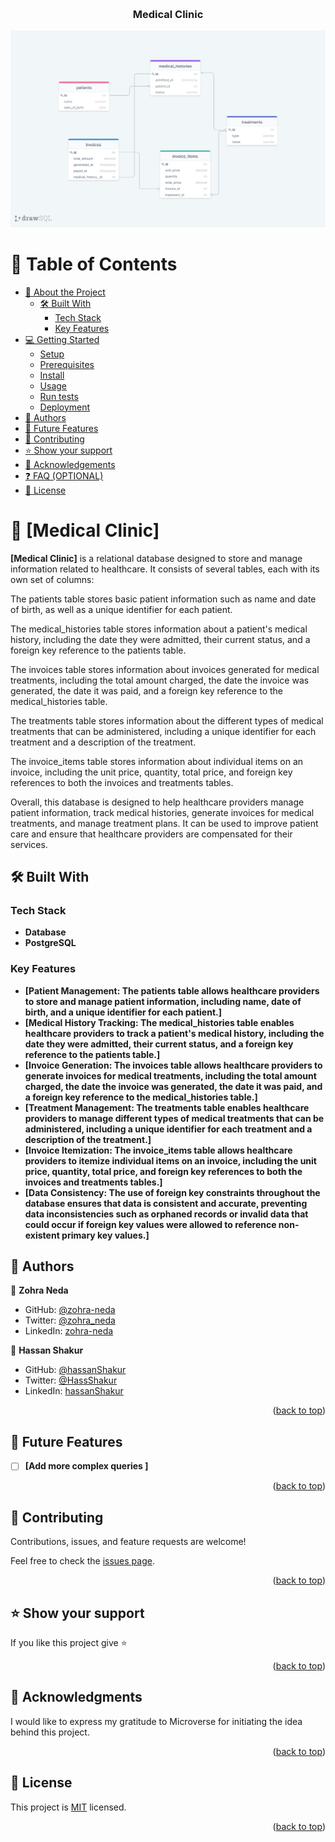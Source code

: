 <a name="readme-top"></a>

<!--
HOW TO USE:
This is an example of how you may give instructions on setting up your project locally.

Modify this file to match your project and remove sections that don't apply.

REQUIRED SECTIONS:
- Table of Contents
- About the Project
  - Built With
  - Live Demo
- Getting Started
- Authors
- Future Features
- Contributing
- Show your support
- Acknowledgements
- License

OPTIONAL SECTIONS:
- FAQ

After you're finished please remove all the comments and instructions!
-->

<div align="center">
  <!-- You are encouraged to replace this logo with your own! Otherwise you can also remove it. -->
  <br/>

  <h3><b>Medical Clinic</b></h3>

  ![Diagram of Medical Clinic](ERD.png)

</div>

<!-- TABLE OF CONTENTS -->

# 📗 Table of Contents

- [📖 About the Project](#about-project)
  - [🛠 Built With](#built-with)
    - [Tech Stack](#tech-stack)
    - [Key Features](#key-features)
- [💻 Getting Started](#getting-started)
  - [Setup](#setup)
  - [Prerequisites](#prerequisites)
  - [Install](#install)
  - [Usage](#usage)
  - [Run tests](#run-tests)
  - [Deployment](#deployment)
- [👥 Authors](#authors)
- [🔭 Future Features](#future-features)
- [🤝 Contributing](#contributing)
- [⭐️ Show your support](#support)
- [🙏 Acknowledgements](#acknowledgements)
- [❓ FAQ (OPTIONAL)](#faq)
- [📝 License](#license)

<!-- PROJECT DESCRIPTION -->

# 📖 [Medical Clinic] <a name="about-project"></a>

**[Medical Clinic]** is a relational database designed to store and manage information related to healthcare. It consists of several tables, each with its own set of columns:

The patients table stores basic patient information such as name and date of birth, as well as a unique identifier for each patient.

The medical_histories table stores information about a patient's medical history, including the date they were admitted, their current status, and a foreign key reference to the patients table.

The invoices table stores information about invoices generated for medical treatments, including the total amount charged, the date the invoice was generated, the date it was paid, and a foreign key reference to the medical_histories table.

The treatments table stores information about the different types of medical treatments that can be administered, including a unique identifier for each treatment and a description of the treatment.

The invoice_items table stores information about individual items on an invoice, including the unit price, quantity, total price, and foreign key references to both the invoices and treatments tables.

Overall, this database is designed to help healthcare providers manage patient information, track medical histories, generate invoices for medical treatments, and manage treatment plans. It can be used to improve patient care and ensure that healthcare providers are compensated for their services.


## 🛠 Built With <a name="built-with"></a>
### Tech Stack <a name="tech-stack"></a>

- **Database**
- **PostgreSQL**

<!-- Features -->

### Key Features <a name="key-features"></a>

- **[Patient Management: The patients table allows healthcare providers to store and manage patient information, including name, date of birth, and a unique identifier for each patient.]**
- **[Medical History Tracking: The medical_histories table enables healthcare providers to track a patient's medical history, including the date they were admitted, their current status, and a foreign key reference to the patients table.]**
- **[Invoice Generation: The invoices table allows healthcare providers to generate invoices for medical treatments, including the total amount charged, the date the invoice was generated, the date it was paid, and a foreign key reference to the medical_histories table.]**
- **[Treatment Management: The treatments table enables healthcare providers to manage different types of medical treatments that can be administered, including a unique identifier for each treatment and a description of the treatment.]**
- **[Invoice Itemization: The invoice_items table allows healthcare providers to itemize individual items on an invoice, including the unit price, quantity, total price, and foreign key references to both the invoices and treatments tables.]**
- **[Data Consistency: The use of foreign key constraints throughout the database ensures that data is consistent and accurate, preventing data inconsistencies such as orphaned records or invalid data that could occur if foreign key values were allowed to reference non-existent primary key values.]**




<!-- AUTHORS -->

## 👥 Authors <a name="authors"></a>


👤 **Zohra Neda**

- GitHub: [@zohra-neda](https://github.com/zohra-neda)
- Twitter: [@zohra_neda](https://twitter.com/zohra_neda)
- LinkedIn: [zohra-neda](https://www.linkedin.com/in/zohra-neda)


👤 **Hassan Shakur**

- GitHub: [@hassanShakur](https://github.com/hassanShakur)
- Twitter: [@HassShakur](https://twitter.com/HassShakur)
- LinkedIn: [hassanShakur](https://linkedin.com/in/hassanShakur)


<p align="right">(<a href="#readme-top">back to top</a>)</p>

<!-- FUTURE FEATURES -->

## 🔭 Future Features <a name="future-features"></a>


- [ ] **[Add more complex queries ]**

<p align="right">(<a href="#readme-top">back to top</a>)</p>

<!-- CONTRIBUTING -->

## 🤝 Contributing <a name="contributing"></a>

Contributions, issues, and feature requests are welcome!

Feel free to check the [issues page](../../issues/).

<p align="right">(<a href="#readme-top">back to top</a>)</p>

<!-- SUPPORT -->

## ⭐️ Show your support <a name="support"></a>


If you like this project give ⭐️

<p align="right">(<a href="#readme-top">back to top</a>)</p>

<!-- ACKNOWLEDGEMENTS -->

## 🙏 Acknowledgments <a name="acknowledgements"></a>

I would like to express my gratitude to Microverse for initiating the idea behind this project.

<p align="right">(<a href="#readme-top">back to top</a>)</p>

<!-- LICENSE -->

## 📝 License <a name="license"></a>

This project is [MIT](./LICENSE) licensed.

<p align="right">(<a href="#readme-top">back to top</a>)</p>
